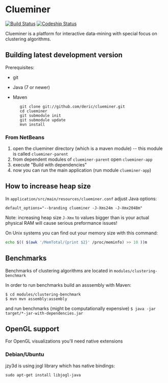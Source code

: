 # Clueminer

[![Build Status](https://travis-ci.org/deric/clueminer.png?branch=master)](https://travis-ci.org/deric/clueminer)
[![Codeship Status](https://www.codeship.io/projects/8b9aab80-b984-0131-5ab2-4202456fde48/status?branch=master)](https://www.codeship.io/projects/20807)

Clueminer is a platform for interactive data-mining with special focus on clustering algorithms.


## Building latest development version

Prerequisites:

   * git
   * Java (7 or newer)
   * Maven


            git clone git://github.com/deric/clueminer.git
            cd clueminer
            git submodule init
            git submodule update
            mvn install

### From NetBeans

   1. open the clueminer directory (which is a maven module) -- this module is called `clueminer-parent`
   2. from dependent modules of `clueminer-parent` open `clueminer-app`
   3. execute "Build with dependencies"
   4. now you can run the main application (run module `clueminer-app`)

## How to increase heap size

In `application/src/main/resources/clueminer.conf` adjust Java options:

    default_options="--branding clueminer -J-Xms24m -J-Xmx2048m"

Note: increasing heap size `J-Xmx` to values bigger than is your actual physical RAM will
cause serious preformance issues!

On Unix systems you can find out your memory size with this command:

```bash
echo $(( $(awk '/MemTotal/{print $2}' /proc/meminfo) >> 10 ))m
```

## Benchmarks

Benchmarks of clustering algorithms are located in `modules/clustering-benchmark`

In order to run benchmarks build an asssembly with Maven:

```
$ cd modules/clustering-benchmark
$ mvn mvn assembly:assembly
```

and run benchmarks (might be computationally expensive)
``
$ java -jar target/*-jar-with-dependencies.jar
``

## OpenGL support

For OpenGL visualizations you'll need native extensions

### Debian/Ubuntu

jzy3d is using jogl library which has native bindings:

    sudo apt-get install libjogl-java

